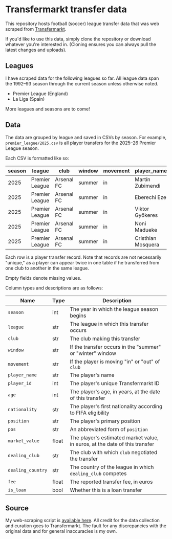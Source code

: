 # Transfermarkt transfer data

This repository hosts football (soccer) league transfer data that was web scraped from [Transfermarkt](https://www.transfermarkt.com/).

If you'd like to use this data, simply clone the repository or download whatever you're interested in.
(Cloning ensures you can always pull the latest changes and uploads).

## Leagues

I have scraped data for the following leagues so far.
All league data span the 1992&ndash;93 season through the current season unless otherwise noted.

- Premier League (England)
- La Liga (Spain)

More leagues and seasons are to come!

## Data

The data are grouped by league and saved in CSVs by season.
For example, `premier_league/2025.csv` is all player transfers for the 2025&ndash;26 Premier League season.

Each CSV is formatted like so:

| season 	| league         	| club       	| window 	| movement 	| player_name        	| player_id 	| age 	| nationality 	| position           	| pos 	| market_value 	| dealing_club   	| dealing_country 	| fee      	| is_loan 	|
|--------	|----------------	|------------	|--------	|----------	|--------------------	|-----------	|-----	|-------------	|--------------------	|-----	|--------------	|----------------	|-----------------	|----------	|---------	|
| 2025   	| Premier League 	| Arsenal FC 	| summer 	| in       	| Martín Zubimendi   	| 423440    	| 26  	| Spain       	| Defensive Midfield 	| DM  	| 60000000     	| Real Sociedad  	| Spain           	| 70000000 	| 0       	|
| 2025   	| Premier League 	| Arsenal FC 	| summer 	| in       	| Eberechi Eze       	| 479999    	| 27  	| England     	| Attacking Midfield 	| AM  	| 55000000     	| Crystal Palace 	| England         	| 69300000 	| 0       	|
| 2025   	| Premier League 	| Arsenal FC 	| summer 	| in       	| Viktor Gyökeres    	| 325443    	| 27  	| Sweden      	| Centre-Forward     	| CF  	| 75000000     	| Sporting CP    	| Portugal        	| 65800000 	| 0       	|
| 2025   	| Premier League 	| Arsenal FC 	| summer 	| in       	| Noni Madueke       	| 503987    	| 23  	| England     	| Right Winger       	| RW  	| 40000000     	| Chelsea FC     	| England         	| 56000000 	| 0       	|
| 2025   	| Premier League 	| Arsenal FC 	| summer 	| in       	| Cristhian Mosquera 	| 646750    	| 21  	| Spain       	| Centre-Back        	| CB  	| 30000000     	| Valencia CF    	| Spain           	| 15000000 	| 0       	|

Each row is a player transfer record.
Note that records are not necessarily "unique," as a player can appear twice in one table if he transferred from one club to another in the same league.

Empty fields denote missing values.

Column types and descriptions are as follows:

| Name              	| Type  	| Description                                                                 	|
|-------------------	|-------	|-----------------------------------------------------------------------------	|
| `season`          	| int   	| The year in which the league season begins                                  	|
| `league`          	| str   	| The league in which this transfer occurs                                    	|
| `club`            	| str   	| The club making this transfer                                               	|
| `window`          	| str   	| If the transfer occurs in the "summer" or "winter" window                   	|
| `movement`        	| str   	| If the player is moving "in" or "out" of `club`                             	|
| `player_name`     	| str   	| The player's name                                                           	|
| `player_id`       	| int   	| The player's unique Transfermarkt ID                                        	|
| `age`             	| int   	| The player's age, in years, at the date of this transfer                    	|
| `nationality`     	| str   	| The player's first nationality according to FIFA eligibility                	|
| `position`        	| str   	| The player's primary position                                               	|
| `pos`             	| str   	| An abbreviated form of `position`                                           	|
| `market_value`    	| float 	| The player's estimated market value, in euros, at the date of this transfer 	|
| `dealing_club`    	| str   	| The club with which `club` negotiated the transfer                          	|
| `dealing_country` 	| str   	| The country of the league in which `dealing_club` competes                  	|
| `fee`             	| float 	| The reported transfer fee, in euros                                         	|
| `is_loan`         	| bool  	| Whether this is a loan transfer                                             	|

## Source

My web-scraping script is [available here](https://github.com/eordo/transfermarkt-scraper).
All credit for the data collection and curation goes to Transfermarkt.
The fault for any discrepancies with the original data and for general inaccuracies is my own.
